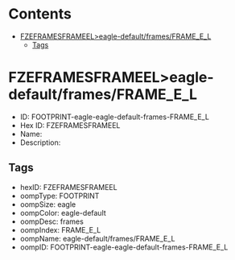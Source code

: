 



Contents
========

* [FZEFRAMESFRAMEEL>eagle-default/frames/FRAME_E_L](#fzeframesframeeleagle-defaultframesframe_e_l)
	* [Tags](#tags)

# FZEFRAMESFRAMEEL>eagle-default/frames/FRAME_E_L

- ID: FOOTPRINT-eagle-eagle-default-frames-FRAME_E_L
- Hex ID: FZEFRAMESFRAMEEL
- Name: 
- Description: 

## Tags

- hexID: FZEFRAMESFRAMEEL
- oompType: FOOTPRINT
- oompSize: eagle
- oompColor: eagle-default
- oompDesc: frames
- oompIndex: FRAME_E_L
- oompName: eagle-default/frames/FRAME_E_L
- oompID: FOOTPRINT-eagle-eagle-default-frames-FRAME_E_L
